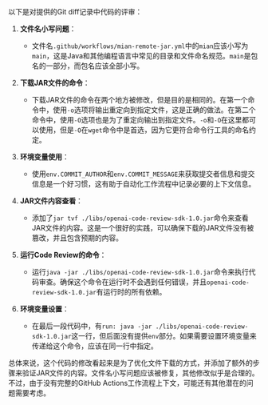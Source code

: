 以下是对提供的Git diff记录中代码的评审：

1. **文件名小写问题**：
   - 文件名`.github/workflows/mian-remote-jar.yml`中的`mian`应该小写为`main`，这是Java和其他编程语言中常见的目录和文件命名规范。`main`是包名的一部分，而包名应该全部小写。

2. **下载JAR文件的命令**：
   - 下载JAR文件的命令在两个地方被修改，但是目的是相同的。在第一个命令中，使用`-o`选项将输出重定向到指定文件，这是正确的做法。在第二个命令中，使用`-O`选项也是为了重定向输出到指定文件。`-o`和`-O`在这里都可以使用，但是`-O`在`wget`命令中是首选，因为它更符合命令行工具的命名约定。

3. **环境变量使用**：
   - 使用`env.COMMIT_AUTHOR`和`env.COMMIT_MESSAGE`来获取提交者信息和提交信息是一个好习惯，这有助于自动化工作流程中记录必要的上下文信息。

4. **JAR文件内容查看**：
   - 添加了`jar tvf ./libs/openai-code-review-sdk-1.0.jar`命令来查看JAR文件的内容。这是一个很好的实践，可以确保下载的JAR文件没有被篡改，并且包含预期的内容。

5. **运行Code Review的命令**：
   - 运行`java -jar ./libs/openai-code-review-sdk-1.0.jar`命令来执行代码审查。确保这个命令在运行时不会遇到任何错误，并且`openai-code-review-sdk-1.0.jar`有运行时的所有依赖。

6. **环境变量设置**：
   - 在最后一段代码中，有`run: java -jar ./libs/openai-code-review-sdk-1.0.jar`这一行，但后面没有提供`env`部分。如果需要设置环境变量来传递给这个命令，应该在同一行中指定。

总体来说，这个代码的修改看起来是为了优化文件下载的方式，并添加了额外的步骤来验证JAR文件的内容。文件名小写问题应该被修复，其他修改似乎是合理的。不过，由于没有完整的GitHub Actions工作流程上下文，可能还有其他潜在的问题需要考虑。